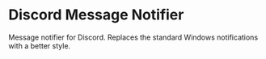 # Discord Message Notifier
Message notifier for Discord. Replaces the standard Windows notifications with a better style.
